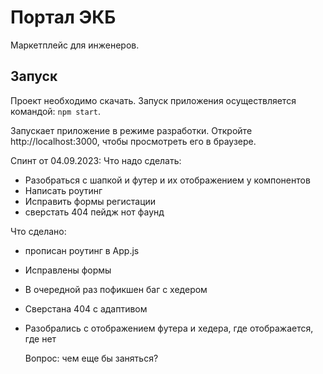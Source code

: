 # Портал ЭКБ

Маркетплейс для инженеров.

## Запуск

Проект необходимо скачать. Запуск приложения осуществляется командой: `npm start`.

Запускает приложение в режиме разработки. Откройте http://localhost:3000, чтобы просмотреть его в браузере.

Спинт от 04.09.2023:
Что надо сделать:

- Разобраться с шапкой и футер и их отображением у компонентов
- Написать роутинг
- Исправить формы регистации
- сверстать 404 пейдж нот фаунд

Что сделано:

- прописан роутинг в App.js
- Исправлены формы
- В очередной раз пофикшен баг с хедером
- Сверстана 404 с адаптивом
- Разобрались с отображением футера и хедера, где отображается, где нет

  Вопрос: чем еще бы заняться?
